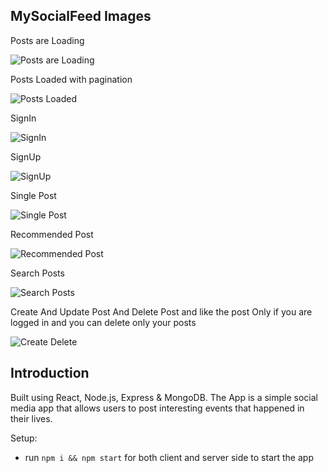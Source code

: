 ## MySocialFeed Images

Posts are Loading

![Posts are Loading](https://i.ibb.co/v3PdKnY/image.png)

Posts Loaded with pagination

![Posts Loaded](https://i.ibb.co/jTtmRM2/image.png)

SignIn

![SignIn](https://i.ibb.co/rwcn8Lz/image.png)

SignUp

![SignUp](https://i.ibb.co/fnwg09m/image.png)

Single Post

![Single Post](https://i.ibb.co/NmBGLK7/image.png)

Recommended Post

![Recommended Post](https://i.ibb.co/tzQ6LH0/image.png)

Search Posts

![Search Posts](https://i.ibb.co/RYvT1f5/image.png)

Create And Update Post And Delete Post and like the post Only if you are logged in and you can delete only your posts

![Create Delete ](https://i.ibb.co/0B27yLm/image.png)

## Introduction

Built using React, Node.js, Express & MongoDB. The App is a simple social media app that allows users to post interesting events that happened in their lives.


Setup:

- run `npm i && npm start` for both client and server side to start the app
